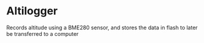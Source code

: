 # Altilogger

Records altitude using a BME280 sensor, and stores the data in flash to later be transferred to a computer
